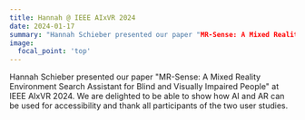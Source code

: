 ```yaml
---
title: Hannah @ IEEE AIxVR 2024
date: 2024-01-17
summary: "Hannah Schieber presented our paper "MR-Sense: A Mixed Reality Environment Search Assistant for Blind and Visually Impaired People" at IEEE AIxVR 2024. We are delighted to be able to show how AI and AR can be used for accessibility and thank all participants of the two user studies."
image:
  focal_point: 'top'
---
```


Hannah Schieber presented our paper "MR-Sense: A Mixed Reality Environment Search Assistant for Blind and Visually Impaired People" at IEEE AIxVR 2024. We are delighted to be able to show how AI and AR can be used for accessibility and thank all participants of the two user studies.
